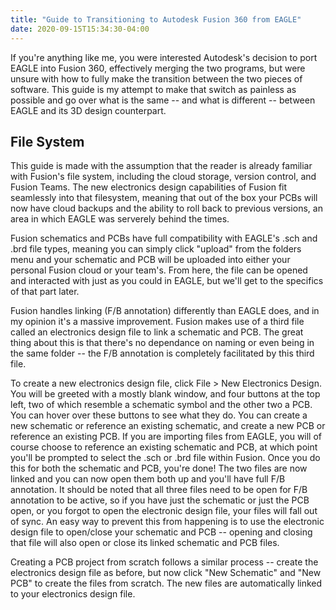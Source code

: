 ```yaml
---
title: "Guide to Transitioning to Autodesk Fusion 360 from EAGLE"
date: 2020-09-15T15:34:30-04:00
---
```


If you're anything like me, you were interested Autodesk's decision to port EAGLE into Fusion 360, effectively merging the two programs, but were unsure with how to fully make the transition between the two pieces of software. This guide is my attempt to make that switch as painless as possible and go over what is the same -- and what is different -- between EAGLE and its 3D design counterpart.

## File System
This guide is made with the assumption that the reader is already familiar with Fusion's file system, including the cloud storage, version control, and Fusion Teams. The new electronics design capabilities of Fusion fit seamlessly into that filesystem, meaning that out of the box your PCBs will now have cloud backups and the ability to roll back to previous versions, an area in which EAGLE was serverely behind the times. 

Fusion schematics and PCBs have full compatibility with EAGLE's .sch and .brd file types, meaning you can simply click "upload" from the folders menu and your schematic and PCB will be uploaded into either your personal Fusion cloud or your team's. From here, the file can be opened and interacted with just as you could in EAGLE, but we'll get to the specifics of that part later. 

Fusion handles linking (F/B annotation) differently than EAGLE does, and in my opinion it's a massive improvement. Fusion makes use of a third file called an electronics design file to link a schematic and PCB. The great thing about this is that there's no dependance on naming or even being in the same folder -- the F/B annotation is completely facilitated by this third file. 

To create a new electronics design file, click File > New Electronics Design. You will be greeted with a mostly blank window, and four buttons at the top left, two of which resemble a schematic symbol and the other two a PCB. You can hover over these buttons to see what they do. You can create a new schematic or reference an existing schematic, and create a new PCB or reference an existing PCB. If you are importing files from EAGLE, you will of course choose to reference an existing schematic and PCB, at which point you'll be prompted to select the .sch or .brd file within Fusion. Once you do this for both the schematic and PCB, you're done! The two files are now linked and you can now open them both up and you'll have full F/B annotation. It should be noted that all three files need to be open for F/B annotation to be active, so if you have just the schematic or just the PCB open, or you forgot to open the electronic design file, your files will fall out of sync. An easy way to prevent this from happening is to use the electronic design file to open/close your schematic and PCB -- opening and closing that file will also open or close its linked schematic and PCB files.

Creating a PCB project from scratch follows a similar process -- create the electronics design file as before, but now click "New Schematic" and "New PCB" to create the files from scratch. The new files are automatically linked to your electronics design file.